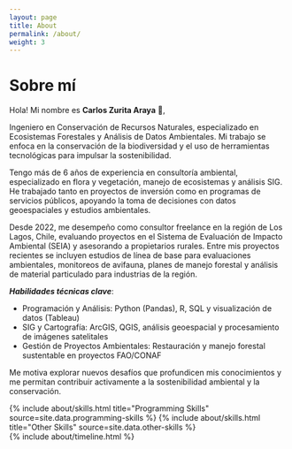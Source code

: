 ```yaml
---
layout: page
title: About
permalink: /about/
weight: 3
---
```


# **Sobre mí**

Hola! Mi nombre es **Carlos Zurita Araya** :wave:,<br>

Ingeniero en Conservación de Recursos Naturales, especializado en Ecosistemas Forestales y Análisis de Datos Ambientales. Mi trabajo se enfoca en la conservación de la biodiversidad y el uso de herramientas tecnológicas para impulsar la sostenibilidad.

Tengo más de 6 años de experiencia en consultoría ambiental, especializado en flora y vegetación, manejo de ecosistemas y análisis SIG. He trabajado tanto en proyectos de inversión como en programas de servicios públicos, apoyando la toma de decisiones con datos geoespaciales y estudios ambientales.

Desde 2022, me desempeño como consultor freelance en la región de Los Lagos, Chile, evaluando proyectos en el Sistema de Evaluación de Impacto Ambiental (SEIA) y asesorando a propietarios rurales. Entre mis proyectos recientes se incluyen estudios de línea de base para evaluaciones ambientales, monitoreos de avifauna, planes de manejo forestal y análisis de material particulado para industrias de la región.

***Habilidades técnicas clave***:
- Programación y Análisis: Python (Pandas), R, SQL y visualización de datos (Tableau)
- SIG y Cartografía: ArcGIS, QGIS, análisis geoespacial y procesamiento de imágenes satelitales
- Gestión de Proyectos Ambientales: Restauración y manejo forestal sustentable en proyectos FAO/CONAF
  
Me motiva explorar nuevos desafíos que profundicen mis conocimientos y me permitan contribuir activamente a la sostenibilidad ambiental y la conservación.

<div class="row">
{% include about/skills.html title="Programming Skills" source=site.data.programming-skills %}
{% include about/skills.html title="Other Skills" source=site.data.other-skills %}
</div>

<div class="row">
{% include about/timeline.html %}
</div>
